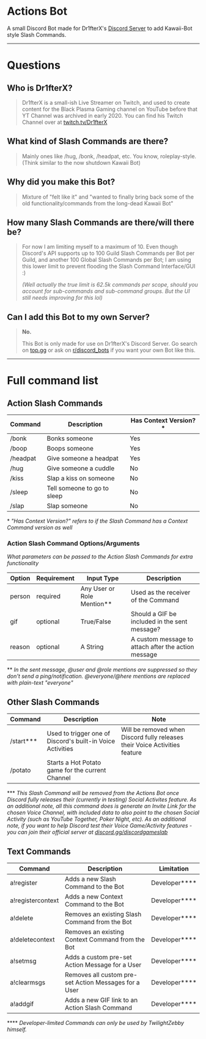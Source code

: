 # Actions Bot
A small Discord Bot made for Dr1fterX's [Discord Server](https://discord.gg/URH5E34FZf) to add Kawaii-Bot style Slash Commands.

---
# Questions

## Who is Dr1fterX?

> Dr1fterX is a small-ish Live Streamer on Twitch, and used to create content for the Black Plasma Gaming channel on YouTube before that YT Channel was archived in early 2020.
> You can find his Twitch Channel over at [twitch.tv/Dr1fterX](https://twitch.tv/Dr1fterX)

## What kind of Slash Commands are there?

> Mainly ones like /hug, /bonk, /headpat, etc. You know, roleplay-style. (Think similar to the now shutdown Kawaii Bot)


## Why did you make this Bot?

> Mixture of "felt like it" and "wanted to finally bring back some of the old functionality/commands from the long-dead Kawaii Bot"


## How many Slash Commands are there/will there be?

> For now I am limiting myself to a maximum of 10.
> Even though Discord's API supports up to 100 Guild Slash Commands per Bot per Guild, and another 100 Global Slash Commands per Bot; I am using this lower limit to prevent flooding the Slash Command Interface/GUI :)
> 
> *(Well actually the true limit is 62.5k commands per scope, should you account for sub-commands and sub-command groups. But the UI still needs improving for this lol)*


## Can I add this Bot to my own Server?

> **No.**
> 
> This Bot is only made for use on Dr1fterX's Discord Server. Go search on [top.gg](https://top.gg) or ask on [r/discord_bots](https://www.reddit.com/r/Discord_Bots/) if you want your own Bot like this.

---
# Full command list

## Action Slash Commands

| Command  | Description                 | Has Context Version?\* |
|----------|-----------------------------|------------------------|
| /bonk    | Bonks someone               | Yes                    |
| /boop    | Boops someone               | Yes                    |
| /headpat | Give someone a headpat      | Yes                    |
| /hug     | Give someone a cuddle       | No                     |
| /kiss    | Slap a kiss on someone      | No                     |
| /sleep   | Tell someone to go to sleep | No                     |
| /slap    | Slap someone                | No                     |

\* *"Has Context Version?" refers to if the Slash Command has a Context Command version as well*

### Action Slash Command Options/Arguments
*What parameters can be passed to the Action Slash Commands for extra functionality*

| Option | Requirement | Input Type                   | Description                                         |
|--------|-------------|------------------------------|-----------------------------------------------------|
| person | required    | Any User or Role Mention\*\* | Used as the receiver of the Command                 |
| gif    | optional    | True/False                   | Should a GIF be included in the sent message?       |
| reason | optional    | A String                     | A custom message to attach after the action message |


\*\* *In the sent message, @user and @role mentions are suppressed so they don't send a ping/notification. @everyone/@here mentions are replaced with plain-text "everyone"*


## Other Slash Commands

| Command       | Description                                                | Note                                                                       |
|---------------|------------------------------------------------------------|----------------------------------------------------------------------------|
| /start\*\*\*  | Used to trigger one of Discord's built-in Voice Activities | Will be removed when Discord fully releases their Voice Activities feature |
| /potato       | Starts a Hot Potato game for the current Channel           |                                                                            |

\*\*\* *This Slash Command will be removed from the Actions Bot once Discord fully releases their (currently in testing) Social Activites feature. As an additional note, all this command does is generate an Invite Link for the chosen Voice Channel, with included data to also point to the chosen Social Activity (such as YouTube Together, Poker Night, etc). As an additional note, if you want to help Discord test their Voice Game/Activity features - you can join their official server at [discord.gg/discordgameslab](https://discord.gg/discordgameslab)*



## Text Commands

| Command           | Description                                                       | Limitation        |
|-------------------|-------------------------------------------------------------------|-------------------|
| a!register        | Adds a new Slash Command to the Bot                               | Developer\*\*\*\* |
| a!registercontext | Adds a new Context Command to the Bot                             | Developer\*\*\*\* |
| a!delete          | Removes an existing Slash Command from the Bot                    | Developer\*\*\*\* |
| a!deletecontext   | Removes an existing Context Command from the Bot                  | Developer\*\*\*\* |
| a!setmsg          | Adds a custom pre-set Action Message for a User                   | Developer\*\*\*\* |
| a!clearmsgs       | Removes all custom pre-set Action Messages for a User             | Developer\*\*\*\* |
| a!addgif          | Adds a new GIF link to an Action Slash Command                    | Developer\*\*\*\* |

\*\*\*\* *Developer-limited Commands can only be used by TwilightZebby himself.*
